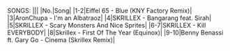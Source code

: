 SONGS:
|||
|No.|Song|
|1-2|Eiffel 65 - Blue (KNY Factory Remix)|
|3|AronChupa - I'm an Albatraoz|
|4|SKRILLEX - Bangarang feat. Sirah|
|5|SKRILLEX - Scary Monsters And Nice Sprites|
|6-7|SKRILLEX - Kill EVERYBODY|
|8|Skrillex - First Of The Year (Equinox)|
|9-10|Benny Benassi ft. Gary Go - Cinema (Skrillex Remix)|
